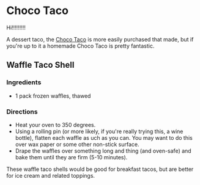 Choco Taco
==============

Hi!!!!!!!!!

A dessert taco, the [Choco Taco](http://en.wikipedia.org/wiki/Choco_Taco) is more easily purchased that made, but if you're up to it a homemade Choco Taco is pretty fantastic.

## Waffle Taco Shell

### Ingredients

* 1 pack frozen waffles, thawed

### Directions

* Heat your oven to 350 degrees.
* Using a rolling pin (or more likely, if you're really trying this, a wine bottle), flatten each waffle as uch as you can. You may want to do this over wax paper or some other non-stick surface.
* Drape the waffles over something long and thing (and oven-safe) and bake them until they are firm (5-10 minutes).

These waffle taco shells would be good for breakfast tacos, but are better for ice cream and related toppings.